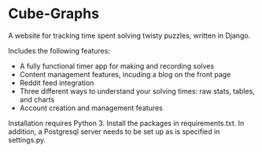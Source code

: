 # Cube-Graphs
A website for tracking time spent solving twisty puzzles, written in Django.

Includes the following features:
* A fully functional timer app for making and recording solves
* Content management features, incuding a blog on the front page
* Reddit feed integration
* Three different ways to understand your solving times: raw stats, tables, and charts
* Account creation and management features

Installation requires Python 3. Install the packages in requirements.txt. In addition, a Postgresql server needs to be set up as is specified in settings.py.
